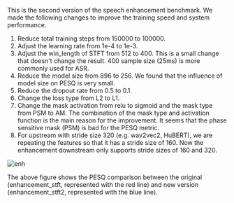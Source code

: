 This is the second version of the speech enhancement benchmark. We made the following changes to improve the training speed and system performance.

1. Reduce total training steps from 150000 to 100000.
2. Adjust the learning rate from 1e-4 to 1e-3.
3. Adjust the win_length of STFT from 512 to 400. This is a small change that doesn't change the result. 400 sample size (25ms) is more commonly used for ASR.
4. Reduce the model size from 896 to 256. We found that the influence of model size on PESQ is very small.
5. Reduce the dropout rate from 0.5 to 0.1.
6. Change the loss type from L2 to L1.
7. Change the mask activation from relu to sigmoid and the mask type from PSM to AM. The combination of the mask type and activation function is the main reason for the improvement. It seems that the phase sensitive mask (PSM) is bad for the PESQ metric.
8. For upstream with stride size 320 (e.g. wav2vec2, HuBERT), we are repeating the features so that it has a stride size of 160. Now the enhancement downstream only supports stride sizes of 160 and 320.

![enh](https://user-images.githubusercontent.com/35029997/187686370-97a8cfd5-21db-4033-bc67-d2f888e90bbf.png)

The above figure shows the PESQ comparison between the original (enhancement_stft, represented with the red line) and new version (enhancement_stft2, represented with the blue line).

